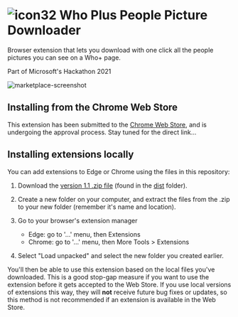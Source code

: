 # ![icon32](https://user-images.githubusercontent.com/26494449/137797326-ea07649e-fd0e-48e1-b607-cb96987d387f.png) Who Plus People Picture Downloader
Browser extension that lets you download with one click all the people pictures you can see on a Who+ page.

Part of Microsoft's Hackathon 2021

![marketplace-screenshot](https://user-images.githubusercontent.com/26494449/137796446-1dd75a93-e4f5-44b2-8b98-5ae04debdb1f.png)

## Installing from the Chrome Web Store
This extension has been submitted to the [Chrome Web Store](https://chrome.google.com/webstore/category/extensions),
 and is undergoing the approval process.  Stay tuned for the direct link...

## Installing extensions locally
You can add extensions to Edge or Chrome using the files in this repository:

1. Download the [version 1.1 .zip file](https://github.com/mattl-msft/Who-Plus-People-Picture-Downloader/raw/main/dist/Who-Plus-People-Picture-Downloader-v1.1.zip) (found in the [dist](https://github.com/mattl-msft/Who-Plus-People-Picture-Downloader/tree/main/dist) folder).
2. Create a new folder on your computer, and extract the files from the .zip to your new folder (remember it's name and location).
3. Go to your browser's extension manager
   * Edge: go to '...' menu, then Extensions
   * Chrome: go to '...' menu, then More Tools > Extensions
  

4. Select "Load unpacked" and select the new folder you created earlier.

You'll then be able to use this extension based on the local files you've downloaded.  This is a good stop-gap measure if you want to use the extension before it gets accepted to the Web Store.  If you use local versions of extensions this way, they will **not** receive future bug fixes or updates, so this method is not recommended if an extension is available in the Web Store.
